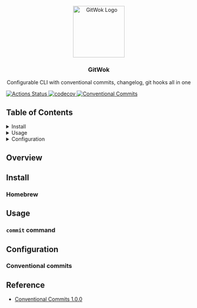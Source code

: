 <p align="center">
  <img alt="GitWok Logo" src="" width="140" height="140" />
  <h3 align="center">GitWok</h3>
  <p align="center">Configurable CLI with conventional commits, changelog, git hooks all in one</p>
</p>

<p>
  <a href="https://github.com/Roytangrb/gitwok/actions">
    <img alt="Actions Status" src="https://github.com/Roytangrb/gitwok/workflows/Go/badge.svg" />
  </a>
  <a href="https://codecov.io/gh/Roytangrb/gitwok">
    <img alt="codecov" src="https://codecov.io/gh/Roytangrb/gitwok/branch/master/graph/badge.svg" />
  </a>
  <a href="https://conventionalcommits.org">
    <img alt="Conventional Commits" src="https://img.shields.io/badge/Conventional%20Commits-1.0.0-yellow.svg" />
  </a>
</p>

## Table of Contents
<details>
<summary>Install</summary>

- [Homebrew](#homebrew)

</details>

<details>
<summary>Usage</summary>

- [`commit` command](#commit-command)

</details>

<details>
<summary>Configuration</summary>

- [Conventional commits](#conventional-commits)

</details>

## Overview

## Install

### Homebrew

## Usage

### `commit` command

## Configuration

### Conventional commits

## Reference
* [Conventional Commits 1.0.0](https://www.conventionalcommits.org/en/v1.0.0/)